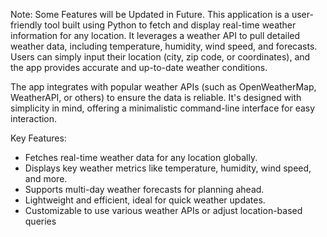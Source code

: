 Note: Some Features will be Updated in Future.
This application is a user-friendly tool built using Python to fetch and display real-time weather information for any location. It leverages a weather API to pull detailed weather data, including temperature, humidity, wind speed, and forecasts. Users can simply input their location (city, zip code, or coordinates), and the app provides accurate and up-to-date weather conditions.

The app integrates with popular weather APIs (such as OpenWeatherMap, WeatherAPI, or others) to ensure the data is reliable. It's designed with simplicity in mind, offering a minimalistic command-line interface for easy interaction.

Key Features:
- Fetches real-time weather data for any location globally.
- Displays key weather metrics like temperature, humidity, wind speed, and more.
- Supports multi-day weather forecasts for planning ahead.
- Lightweight and efficient, ideal for quick weather updates.
- Customizable to use various weather APIs or adjust location-based queries
